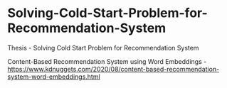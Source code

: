 # Solving-Cold-Start-Problem-for-Recommendation-System
Thesis - Solving Cold Start Problem for Recommendation System



Content-Based Recommendation System using Word Embeddings  - https://www.kdnuggets.com/2020/08/content-based-recommendation-system-word-embeddings.html




